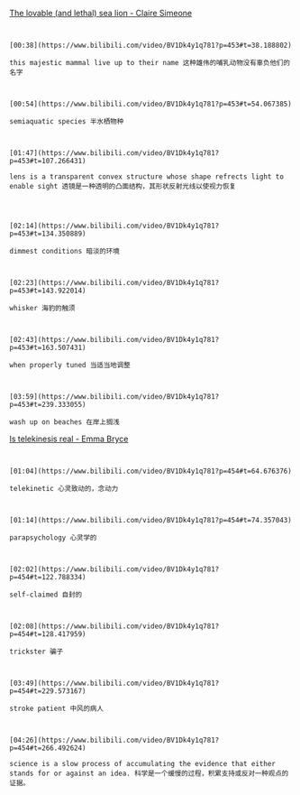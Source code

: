 [The lovable (and lethal) sea lion - Claire Simeone](https://www.bilibili.com/video/BV1Dk4y1q781?p=453)

```ad-note


[00:38](https://www.bilibili.com/video/BV1Dk4y1q781?p=453#t=38.188802)

this majestic mammal live up to their name 这种雄伟的哺乳动物没有辜负他们的名字

```
```ad-note


[00:54](https://www.bilibili.com/video/BV1Dk4y1q781?p=453#t=54.067385)

semiaquatic species 半水栖物种

```

```ad-note


[01:47](https://www.bilibili.com/video/BV1Dk4y1q781?p=453#t=107.266431)

lens is a transparent convex structure whose shape refrects light to enable sight 透镜是一种透明的凸面结构，其形状反射光线以使视力恢复


```

```ad-note


[02:14](https://www.bilibili.com/video/BV1Dk4y1q781?p=453#t=134.350889)

dimmest conditions 暗淡的环境

```

```ad-note


[02:23](https://www.bilibili.com/video/BV1Dk4y1q781?p=453#t=143.922014)

whisker 海豹的触须

```

```ad-note


[02:43](https://www.bilibili.com/video/BV1Dk4y1q781?p=453#t=163.507431)

when properly tuned 当适当地调整

```

```ad-note


[03:59](https://www.bilibili.com/video/BV1Dk4y1q781?p=453#t=239.333055)

wash up on beaches 在岸上搁浅

```

[Is telekinesis real - Emma Bryce](https://www.bilibili.com/video/BV1Dk4y1q781?p=454)

```ad-note


[01:04](https://www.bilibili.com/video/BV1Dk4y1q781?p=454#t=64.676376)

telekinetic 心灵致动的，念动力

```

```ad-note


[01:14](https://www.bilibili.com/video/BV1Dk4y1q781?p=454#t=74.357043)

parapsychology 心灵学的

```

```ad-note


[02:02](https://www.bilibili.com/video/BV1Dk4y1q781?p=454#t=122.788334)

self-claimed 自封的

```

```ad-note


[02:08](https://www.bilibili.com/video/BV1Dk4y1q781?p=454#t=128.417959)

trickster 骗子

```

```ad-note


[03:49](https://www.bilibili.com/video/BV1Dk4y1q781?p=454#t=229.573167)

stroke patient 中风的病人

```

```ad-note


[04:26](https://www.bilibili.com/video/BV1Dk4y1q781?p=454#t=266.492624)

science is a slow process of accumulating the evidence that either stands for or against an idea. 科学是一个缓慢的过程，积累支持或反对一种观点的证据。

```